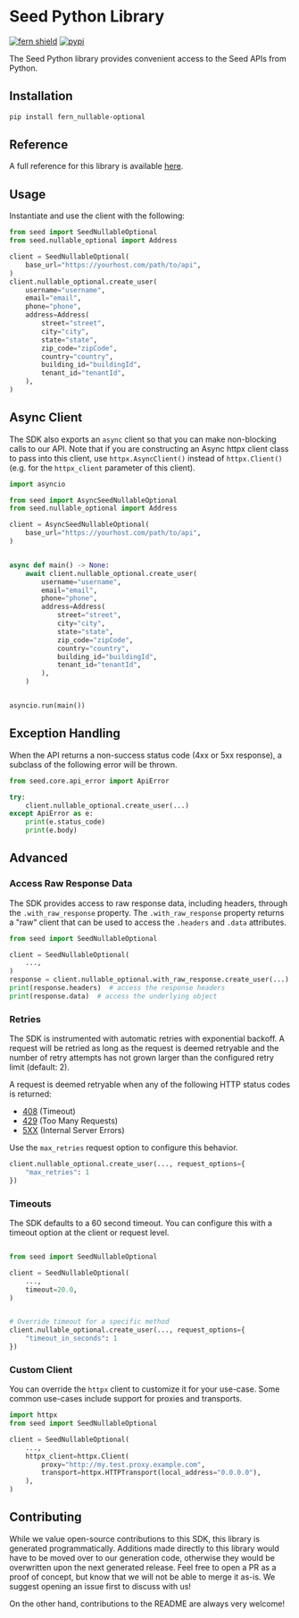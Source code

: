 # Seed Python Library

[![fern shield](https://img.shields.io/badge/%F0%9F%8C%BF-Built%20with%20Fern-brightgreen)](https://buildwithfern.com?utm_source=github&utm_medium=github&utm_campaign=readme&utm_source=Seed%2FPython)
[![pypi](https://img.shields.io/pypi/v/fern_nullable-optional)](https://pypi.python.org/pypi/fern_nullable-optional)

The Seed Python library provides convenient access to the Seed APIs from Python.

## Installation

```sh
pip install fern_nullable-optional
```

## Reference

A full reference for this library is available [here](./reference.md).

## Usage

Instantiate and use the client with the following:

```python
from seed import SeedNullableOptional
from seed.nullable_optional import Address

client = SeedNullableOptional(
    base_url="https://yourhost.com/path/to/api",
)
client.nullable_optional.create_user(
    username="username",
    email="email",
    phone="phone",
    address=Address(
        street="street",
        city="city",
        state="state",
        zip_code="zipCode",
        country="country",
        building_id="buildingId",
        tenant_id="tenantId",
    ),
)
```

## Async Client

The SDK also exports an `async` client so that you can make non-blocking calls to our API. Note that if you are constructing an Async httpx client class to pass into this client, use `httpx.AsyncClient()` instead of `httpx.Client()` (e.g. for the `httpx_client` parameter of this client).

```python
import asyncio

from seed import AsyncSeedNullableOptional
from seed.nullable_optional import Address

client = AsyncSeedNullableOptional(
    base_url="https://yourhost.com/path/to/api",
)


async def main() -> None:
    await client.nullable_optional.create_user(
        username="username",
        email="email",
        phone="phone",
        address=Address(
            street="street",
            city="city",
            state="state",
            zip_code="zipCode",
            country="country",
            building_id="buildingId",
            tenant_id="tenantId",
        ),
    )


asyncio.run(main())
```

## Exception Handling

When the API returns a non-success status code (4xx or 5xx response), a subclass of the following error
will be thrown.

```python
from seed.core.api_error import ApiError

try:
    client.nullable_optional.create_user(...)
except ApiError as e:
    print(e.status_code)
    print(e.body)
```

## Advanced

### Access Raw Response Data

The SDK provides access to raw response data, including headers, through the `.with_raw_response` property.
The `.with_raw_response` property returns a "raw" client that can be used to access the `.headers` and `.data` attributes.

```python
from seed import SeedNullableOptional

client = SeedNullableOptional(
    ...,
)
response = client.nullable_optional.with_raw_response.create_user(...)
print(response.headers)  # access the response headers
print(response.data)  # access the underlying object
```

### Retries

The SDK is instrumented with automatic retries with exponential backoff. A request will be retried as long
as the request is deemed retryable and the number of retry attempts has not grown larger than the configured
retry limit (default: 2).

A request is deemed retryable when any of the following HTTP status codes is returned:

- [408](https://developer.mozilla.org/en-US/docs/Web/HTTP/Status/408) (Timeout)
- [429](https://developer.mozilla.org/en-US/docs/Web/HTTP/Status/429) (Too Many Requests)
- [5XX](https://developer.mozilla.org/en-US/docs/Web/HTTP/Status/500) (Internal Server Errors)

Use the `max_retries` request option to configure this behavior.

```python
client.nullable_optional.create_user(..., request_options={
    "max_retries": 1
})
```

### Timeouts

The SDK defaults to a 60 second timeout. You can configure this with a timeout option at the client or request level.

```python

from seed import SeedNullableOptional

client = SeedNullableOptional(
    ...,
    timeout=20.0,
)


# Override timeout for a specific method
client.nullable_optional.create_user(..., request_options={
    "timeout_in_seconds": 1
})
```

### Custom Client

You can override the `httpx` client to customize it for your use-case. Some common use-cases include support for proxies
and transports.

```python
import httpx
from seed import SeedNullableOptional

client = SeedNullableOptional(
    ...,
    httpx_client=httpx.Client(
        proxy="http://my.test.proxy.example.com",
        transport=httpx.HTTPTransport(local_address="0.0.0.0"),
    ),
)
```

## Contributing

While we value open-source contributions to this SDK, this library is generated programmatically.
Additions made directly to this library would have to be moved over to our generation code,
otherwise they would be overwritten upon the next generated release. Feel free to open a PR as
a proof of concept, but know that we will not be able to merge it as-is. We suggest opening
an issue first to discuss with us!

On the other hand, contributions to the README are always very welcome!
